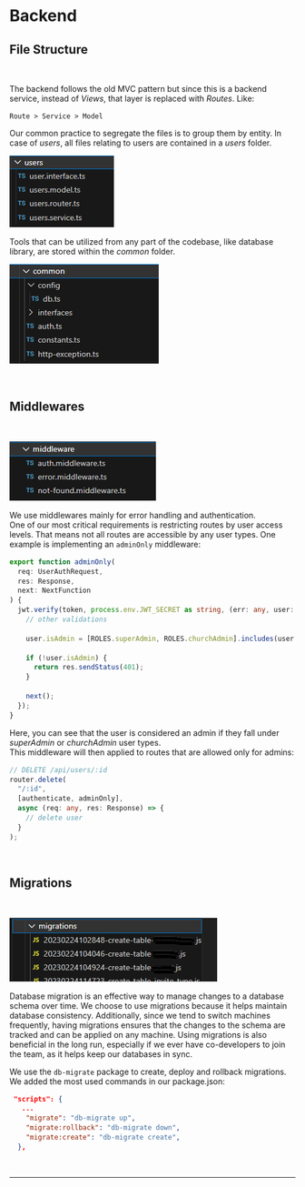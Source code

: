 # Backend

## File Structure

<br />

The backend follows the old MVC pattern but since this is a backend service, instead of _Views_, that layer is replaced with _Routes_. Like:

```
Route > Service > Model
```

Our common practice to segregate the files is to group them by entity.
In case of _users_, all files relating to users are contained in a _users_ folder.

![Structure](./backend-structure.png)

Tools that can be utilized from any part of the codebase, like database library, are stored within the _common_ folder.

![Common](./common.png)


<br />

## Middlewares

<br />

![Middleware](./middleware.png)

We use middlewares mainly for error handling and authentication.  
One of our most critical requirements is restricting routes by user access levels. That means not all routes are accessible by any user types.
One example is implementing an `adminOnly` middleware:

```ts
export function adminOnly(
  req: UserAuthRequest,
  res: Response,
  next: NextFunction
) {
  jwt.verify(token, process.env.JWT_SECRET as string, (err: any, user: any) => {
    // other validations

    user.isAdmin = [ROLES.superAdmin, ROLES.churchAdmin].includes(user.roleId);

    if (!user.isAdmin) {
      return res.sendStatus(401);
    }

    next();
  });
}
```

Here, you can see that the user is considered an admin if they fall under _superAdmin_ or _churchAdmin_ user types.  
This middleware will then applied to routes that are allowed only for admins:

```ts
// DELETE /api/users/:id
router.delete(
  "/:id",
  [authenticate, adminOnly],
  async (req: any, res: Response) => {
    // delete user
  }
);
```

<br />

## Migrations

<br />

![Migrations](./migrations.png)

Database migration is an effective way to manage changes to a database schema over time. We choose to use migrations because it helps maintain database consistency. Additionally, since we tend to switch machines frequently, having migrations ensures that the changes to the schema are tracked and can be applied on any machine. Using migrations is also beneficial in the long run, especially if we ever have co-developers to join the team, as it helps keep our databases in sync.

We use the `db-migrate` package to create, deploy and rollback migrations.
We added the most used commands in our package.json:

```json
 "scripts": {
   ...
    "migrate": "db-migrate up",
    "migrate:rollback": "db-migrate down",
    "migrate:create": "db-migrate create",
  },
```

<br />

---

